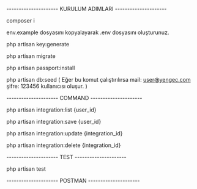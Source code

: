 
--------------------- KURULUM ADIMLARI ---------------------

composer i

env.example dosyasını kopyalayarak .env dosyasını oluşturunuz.

php artisan key:generate

php artisan migrate

php artisan passport:install

php artisan db:seed    ( Eğer bu komut çalıştırılırsa mail: user@yengec.com şifre: 123456 kullanıcısı oluşur. )


--------------------- COMMAND ---------------------

php artisan integration:list {user_id} 

php artisan integration:save {user_id} 

php artisan integration:update {integration_id} 

php artisan integration:delete {integration_id} 


--------------------- TEST ---------------------

php artisan test

--------------------- POSTMAN ---------------------


